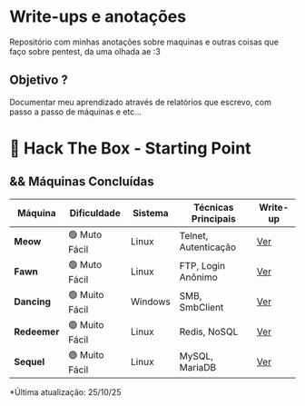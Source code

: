# Write-ups e anotações 

Repositório com minhas anotações sobre maquinas e outras coisas que faço sobre pentest, da uma olhada ae :3

## Objetivo ?

Documentar meu aprendizado através de relatórios que escrevo, com passo a passo de máquinas e etc...

# 🏁 Hack The Box - Starting Point

## && Máquinas Concluídas

| Máquina | Dificuldade | Sistema | Técnicas Principais | Write-up |
|---------|-------------|---------|---------------------|----------|
| **Meow** | 🟢 Muto Fácil | Linux | Telnet, Autenticação | [Ver](HTB-HackTheBox/Meow.md) |
| **Fawn** | 🟢 Muto Fácil | Linux | FTP, Login Anônimo | [Ver](HTB-HackTheBox/Fawn.md) |
| **Dancing** | 🟢 Muito Fácil | Windows | SMB, SmbClient | [Ver](HTB-HackTheBox/Dancing.md) |
| **Redeemer** | 🟢 Muito Fácil | Linux | Redis, NoSQL | [Ver](HTB-HackTheBox/Redeemer.md) |
| **Sequel** | 🟢 Muito Fácil | Linux | MySQL, MariaDB | [Ver](HTB-HackTheBox/Sequel.md) |


*Última atualização: 25/10/25
